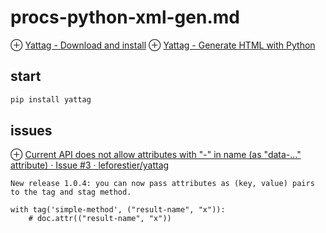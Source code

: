 # procs-python-xml-gen.md
⊕ [Yattag - Download and install](http://www.yattag.org/download-install)
⊕ [Yattag - Generate HTML with Python](http://www.yattag.org/)

## start
```sh
pip install yattag
```

## issues
⊕ [Current API does not allow attributes with "-" in name (as "data-..." attribute) · Issue #3 · leforestier/yattag](https://github.com/leforestier/yattag/issues/3)
    
    New release 1.0.4: you can now pass attributes as (key, value) pairs to the tag and stag method.

    with tag('simple-method', ("result-name", "x")):
        # doc.attr(("result-name", "x"))

        